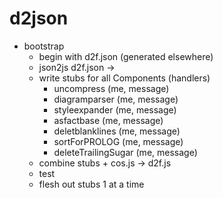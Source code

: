 # d2json

- bootstrap
  - begin with d2f.json (generated elsewhere)
  - json2js d2f.json -> 
  - write stubs for all Components (handlers)
	- uncompress (me, message)
	- diagramparser (me, message)
	- styleexpander (me, message)
	- asfactbase (me, message)
	- deletblanklines (me, message)
	- sortForPROLOG (me, message)
	- deleteTrailingSugar (me, message)
   - combine stubs + cos.js -> d2f.js
   - test
   - flesh out stubs 1 at a time
